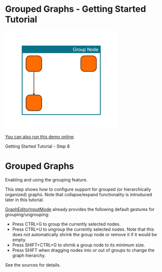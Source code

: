 # Grouped Graphs - Getting Started Tutorial

<img src="../../resources/image/tutorial1step8.png" alt="demo-thumbnail" height="320"/>

[You can also run this demo online](https://live.yworks.com/demos/01-tutorial-getting-started/08-grouping/index.html).

Getting Started Tutorial - Step 8

# Grouped Graphs

Enabling and using the grouping feature.

This step shows how to configure support for grouped (or hierarchically organized) graphs. Note that collapse/expand functionality is introduced later in this tutorial.

[GraphEditorInputMode](https://docs.yworks.com/yfileshtml/#/api/GraphEditorInputMode) already provides the following default gestures for grouping/ungrouping:

- Press CTRL+G to group the currently selected nodes.
- Press CTRL+U to ungroup the currently selected nodes. Note that this does not automatically shrink the group node or remove it if it would be empty.
- Press SHIFT+CTRL+G to shrink a group node to its minimum size.
- Press SHIFT when dragging nodes into or out of groups to change the graph hierarchy.

See the sources for details.
